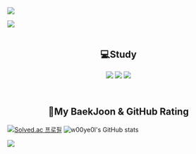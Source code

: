 
<img src="https://capsule-render.vercel.app/api?type=Slice&color=e4c1f9&height=200&section=header&text=Lee%20Woo%20Yeol&animation=twinkling 1.6s&fontColor=6a4c93&fontSize=90" />

<a href="https://hits.seeyoufarm.com"><img src="https://hits.seeyoufarm.com/api/count/incr/badge.svg?url=https%3A%2F%2Fgithub.com%2Fw00ye0l&count_bg=%23CACACA&title_bg=%23C27CFF&icon=googlefit.svg&icon_color=%23AE00FF&title=VISITOR&edge_flat=true" align="left"/></a>

<br><br>

<h2 align="center">💻Study</h2>

<p align="center">    
  <img src="https://img.shields.io/badge/HTML5-red?style=flat-square&logo=html5&logoColor=white"/>
  <img src="https://img.shields.io/badge/CSS-orange?style=flat-square&logo=css3&logoColor=white"/>
  <img src="https://img.shields.io/badge/JAVASCRIPT-yellow?style=flat-square&logo=javascript&logoColor=white"/>
</p>

<br>

<h2 align="center">🚀My BaekJoon & GitHub Rating</h2>

<p align="left">

  [![Solved.ac 프로필](http://mazassumnida.wtf/api/v2/generate_badge?boj=lwyeol)](https://solved.ac/lwyeol)
  ![w00ye0l's GitHub stats](https://github-readme-stats.vercel.app/api?username=w00ye0l&count_private=true)
  
</p>

<img src="https://capsule-render.vercel.app/api?type=Slice&color=e4c1f9&height=200&section=footer" />